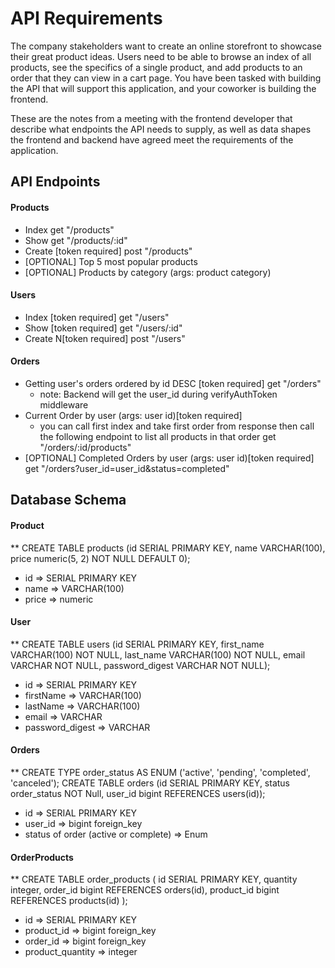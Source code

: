 # API Requirements
The company stakeholders want to create an online storefront to showcase their great product ideas. Users need to be able to browse an index of all products, see the specifics of a single product, and add products to an order that they can view in a cart page. You have been tasked with building the API that will support this application, and your coworker is building the frontend.

These are the notes from a meeting with the frontend developer that describe what endpoints the API needs to supply, as well as data shapes the frontend and backend have agreed meet the requirements of the application. 

## API Endpoints
#### Products
- Index 
    get "/products"
- Show 
    get "/products/:id"
- Create [token required]
    post "/products"
- [OPTIONAL] Top 5 most popular products 
- [OPTIONAL] Products by category (args: product category)

#### Users
- Index [token required]
    get "/users"
- Show [token required]
    get "/users/:id"
- Create N[token required]
    post "/users"

#### Orders
- Getting user's orders ordered by id DESC [token required]
    get "/orders"
    * note: Backend will get the user_id during verifyAuthToken middleware
- Current Order by user (args: user id)[token required]
    * you can call first index and take first order from response then call the following endpoint to list all products in that order
    get "/orders/:id/products"
- [OPTIONAL] Completed Orders by user (args: user id)[token required]
    get "/orders?user_id=user_id&status=completed"

## Database Schema
#### Product
** CREATE TABLE products (id SERIAL PRIMARY KEY, name VARCHAR(100), price numeric(5, 2) NOT NULL DEFAULT 0);
-  id => SERIAL PRIMARY KEY
- name => VARCHAR(100)
- price => numeric

#### User
** CREATE TABLE users (id SERIAL PRIMARY KEY, first_name VARCHAR(100) NOT NULL, last_name VARCHAR(100) NOT NULL, email VARCHAR NOT NULL, password_digest VARCHAR NOT NULL);
- id => SERIAL PRIMARY KEY
- firstName => VARCHAR(100)
- lastName => VARCHAR(100)
- email => VARCHAR
- password_digest => VARCHAR

#### Orders
**  CREATE TYPE order_status AS ENUM ('active', 'pending', 'completed', 'canceled');
CREATE TABLE orders (id SERIAL PRIMARY KEY, status order_status NOT Null, user_id bigint REFERENCES users(id));
- id => SERIAL PRIMARY KEY
- user_id => bigint foreign_key
- status of order (active or complete) => Enum

#### OrderProducts
** CREATE TABLE order_products ( id SERIAL PRIMARY KEY, quantity integer, order_id bigint REFERENCES orders(id), product_id bigint REFERENCES products(id) );
- id => SERIAL PRIMARY KEY
- product_id => bigint foreign_key
- order_id => bigint foreign_key
- product_quantity => integer
